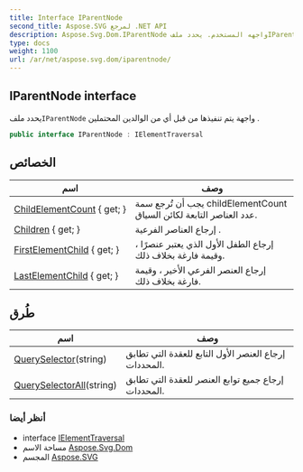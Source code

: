 ```yaml
---
title: Interface IParentNode
second_title: Aspose.SVG لمرجع .NET API
description: Aspose.Svg.Dom.IParentNode واجهه المستخدم. يحدد ملفIParentNode واجهة يتم تنفيذها من قبل أي من الوالدين المحتملين .
type: docs
weight: 1100
url: /ar/net/aspose.svg.dom/iparentnode/
---
```

## IParentNode interface

يحدد ملف`IParentNode` واجهة يتم تنفيذها من قبل أي من الوالدين المحتملين .

```csharp
public interface IParentNode : IElementTraversal
```

## الخصائص

| اسم | وصف |
| --- | --- |
| [ChildElementCount](../../aspose.svg.dom/iparentnode/childelementcount/) { get; } | يجب أن تُرجع سمة childElementCount عدد العناصر التابعة لكائن السياق. |
| [Children](../../aspose.svg.dom/iparentnode/children/) { get; } | إرجاع العناصر الفرعية . |
| [FirstElementChild](../../aspose.svg.dom/iparentnode/firstelementchild/) { get; } | إرجاع الطفل الأول الذي يعتبر عنصرًا ، وقيمة فارغة بخلاف ذلك. |
| [LastElementChild](../../aspose.svg.dom/iparentnode/lastelementchild/) { get; } | إرجاع العنصر الفرعي الأخير ، وقيمة فارغة بخلاف ذلك. |

## طُرق

| اسم | وصف |
| --- | --- |
| [QuerySelector](../../aspose.svg.dom/iparentnode/queryselector/)(string) | إرجاع العنصر الأول التابع للعقدة التي تطابق المحددات. |
| [QuerySelectorAll](../../aspose.svg.dom/iparentnode/queryselectorall/)(string) | إرجاع جميع توابع العنصر للعقدة التي تطابق المحددات. |

### أنظر أيضا

* interface [IElementTraversal](../../aspose.svg.dom.traversal/ielementtraversal/)
* مساحة الاسم [Aspose.Svg.Dom](../../aspose.svg.dom/)
* المجسم [Aspose.SVG](../../)


